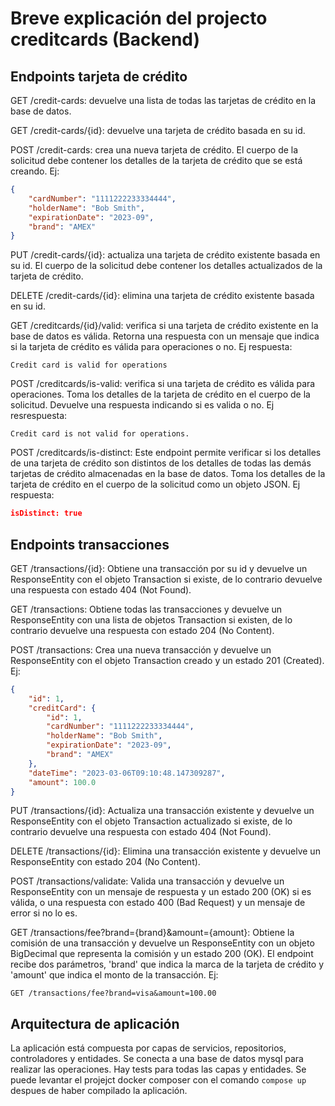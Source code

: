 # Breve explicación del projecto creditcards (Backend)

## Endpoints tarjeta de crédito

GET /credit-cards: devuelve una lista de todas las tarjetas de crédito en la base de datos.

GET /credit-cards/{id}: devuelve una tarjeta de crédito basada en su id.

POST /credit-cards: crea una nueva tarjeta de crédito. El cuerpo de la solicitud debe contener los detalles de la tarjeta de crédito que se está creando.
Ej:

```json
{
    "cardNumber": "1111222233334444",
    "holderName": "Bob Smith",
    "expirationDate": "2023-09",
    "brand": "AMEX"
}
```

PUT /credit-cards/{id}: actualiza una tarjeta de crédito existente basada en su id. El cuerpo de la solicitud debe contener los detalles actualizados de la tarjeta de crédito.

DELETE /credit-cards/{id}: elimina una tarjeta de crédito existente basada en su id.

GET /creditcards/{id}/valid: verifica si una tarjeta de crédito existente en la base de datos es válida. Retorna una respuesta con un mensaje que indica si la tarjeta de crédito es válida para operaciones o no.
Ej respuesta:

```
Credit card is valid for operations
```

POST /creditcards/is-valid: verifica si una tarjeta de crédito es válida para operaciones. Toma los detalles de la tarjeta de crédito en el cuerpo de la solicitud. Devuelve una respuesta indicando si es valida o no. 
Ej resrespuesta:

```
Credit card is not valid for operations.
```

POST /creditcards/is-distinct: Este endpoint permite verificar si los detalles de una tarjeta de crédito son distintos de los detalles de todas las demás tarjetas de crédito almacenadas en la base de datos. Toma los detalles de la tarjeta de crédito en el cuerpo de la solicitud como un objeto JSON.
Ej respuesta:

```json
isDistinct: true
```

## Endpoints transacciones

GET /transactions/{id}: Obtiene una transacción por su id y devuelve un ResponseEntity con el objeto Transaction si existe, de lo contrario devuelve una respuesta con estado 404 (Not Found).

GET /transactions: Obtiene todas las transacciones y devuelve un ResponseEntity con una lista de objetos Transaction si existen, de lo contrario devuelve una respuesta con estado 204 (No Content).

POST /transactions: Crea una nueva transacción y devuelve un ResponseEntity con el objeto Transaction creado y un estado 201 (Created).
Ej:
```json
{
    "id": 1,
    "creditCard": {
        "id": 1,
        "cardNumber": "1111222233334444",
        "holderName": "Bob Smith",
        "expirationDate": "2023-09",
        "brand": "AMEX"
    },
    "dateTime": "2023-03-06T09:10:48.147309287",
    "amount": 100.0
}
```

PUT /transactions/{id}: Actualiza una transacción existente y devuelve un ResponseEntity con el objeto Transaction actualizado si existe, de lo contrario devuelve una respuesta con estado 404 (Not Found).

DELETE /transactions/{id}: Elimina una transacción existente y devuelve un ResponseEntity con estado 204 (No Content).

POST /transactions/validate: Valida una transacción y devuelve un ResponseEntity con un mensaje de respuesta y un estado 200 (OK) si es válida, o una respuesta con estado 400 (Bad Request) y un mensaje de error si no lo es.

GET /transactions/fee?brand={brand}&amount={amount}: Obtiene la comisión de una transacción y devuelve un ResponseEntity con un objeto BigDecimal que representa la comisión y un estado 200 (OK). El endpoint recibe dos parámetros, 'brand' que indica la marca de la tarjeta de crédito y 'amount' que indica el monto de la transacción.
Ej:

```
GET /transactions/fee?brand=visa&amount=100.00
```

## Arquitectura de aplicación

La aplicación está compuesta por capas de servicios, repositorios, controladores y entidades. 
Se conecta a una base de datos mysql para realizar las operaciones.
Hay tests para todas las capas y entidades.
Se puede levantar el projejct docker composer con el comando `compose up` despues de haber compilado la aplicación.